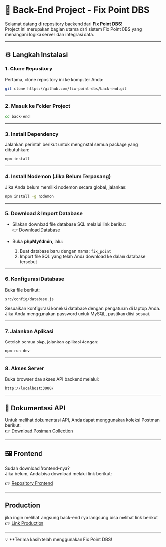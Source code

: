 # 🚀 Back-End Project - Fix Point DBS

Selamat datang di repository backend dari **Fix Point DBS**!  
Project ini merupakan bagian utama dari sistem Fix Point DBS yang menangani logika server dan integrasi data.

---

## ⚙️ Langkah Instalasi

### 1. Clone Repository
Pertama, clone repository ini ke komputer Anda:

```bash
git clone https://github.com/fix-point-dbs/back-end.git
```

---

### 2. Masuk ke Folder Project

```bash
cd back-end
```

---

### 3. Install Dependency

Jalankan perintah berikut untuk menginstal semua package yang dibutuhkan:

```bash
npm install
```

---

### 4. Install Nodemon (Jika Belum Terpasang)

Jika Anda belum memiliki nodemon secara global, jalankan:

```bash
npm install -g nodemon
```

---

### 5. Download & Import Database

- Silakan download file database SQL melalui link berikut:  
  👉 [Download Database](https://drive.com/xxxxxxx)

- Buka **phpMyAdmin**, lalu:
  1. Buat database baru dengan nama: `fix_point`
  2. Import file SQL yang telah Anda download ke dalam database tersebut

---

### 6. Konfigurasi Database

Buka file berikut:

```
src/config/database.js
```

Sesuaikan konfigurasi koneksi database dengan pengaturan di laptop Anda.  
Jika Anda menggunakan password untuk MySQL, pastikan diisi sesuai.

---

### 7. Jalankan Aplikasi

Setelah semua siap, jalankan aplikasi dengan:

```bash
npm run dev
```

---

### 8. Akses Server

Buka browser dan akses API backend melalui:

```
http://localhost:3000/
```

---

## 📮 Dokumentasi API

Untuk melihat dokumentasi API, Anda dapat menggunakan koleksi Postman berikut:  
👉 [Download Postman Collection](https://drive.com/xxx)

---

## 🖼️ Frontend

Sudah download frontend-nya?  
Jika belum, Anda bisa download melalui link berikut:

👉 [Repository Frontend](https://github.com/fix-point-dbs/front-end)

---

## Production

jika ingin melihat langsung back-end nya langsung bisa melihat link berikut
👉 [Link Production](https://fixpoint.adza-zarif.my.id)

---

💡 **Terima kasih telah menggunakan Fix Point DBS!  